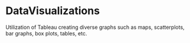 # DataVisualizations
Utilization of Tableau creating diverse graphs such as maps, scatterplots, bar graphs, box plots, tables, etc.
